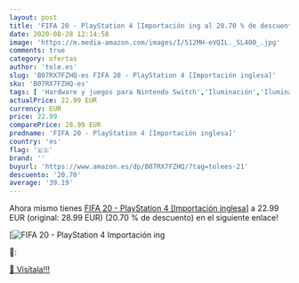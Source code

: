 ```yaml
---
layout: post
title: 'FIFA 20 - PlayStation 4 [Importación ing al 20.70 % de descuento'
date: 2020-08-28 12:14:58
image: 'https://m.media-amazon.com/images/I/512MH-eVQIL._SL400_.jpg'
comments: true
category: ofertas
author: 'tole.es'
slug: 'B07RX7FZHQ-es FIFA 20 - PlayStation 4 [Importación inglesa]'
sku: 'B07RX7FZHQ-es'
tags: [ 'Hardware y juegos para Nintendo Switch','Iluminación','Iluminación de ambiente de interior','Iluminación de interior','Iluminación decorativa y para usos específicos de interior','Juegos para Nintendo Switch','Videojuegos','playstation', ]
actualPrice: 22.99 EUR
currency: EUR
price: 22.99
comparePrice: 28.99 EUR
prodname: 'FIFA 20 - PlayStation 4 [Importación inglesa]'
country: 'es'
flag: '🇪🇸'
brand: ''
buyurl: 'https://www.amazon.es/dp/B07RX7FZHQ/?tag=tolees-21'
descuento: '20.70'
average: '39.19'
---
```


Ahora mismo tienes [FIFA 20 - PlayStation 4 [Importación inglesa]](https://www.amazon.es/dp/B07RX7FZHQ/?tag=tolees-21) a 22.99 EUR (original: 28.99 EUR) (20.70 %  de descuento) en el siguiente enlace!

[![FIFA 20 - PlayStation 4 [Importación ing](https://m.media-amazon.com/images/I/512MH-eVQIL._SL400_.jpg)](https://www.amazon.es/dp/B07RX7FZHQ/?tag=tolees-21)

🔎:


[🛒 Visítala!!!](https://www.amazon.es/dp/B07RX7FZHQ/?tag=tolees-21)
